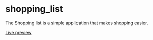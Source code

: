 # shopping_list

The Shopping list is a simple application that makes shopping easier.

<a href="https://tomasz-paterka.github.io/shopping_list/">Live preview</a>